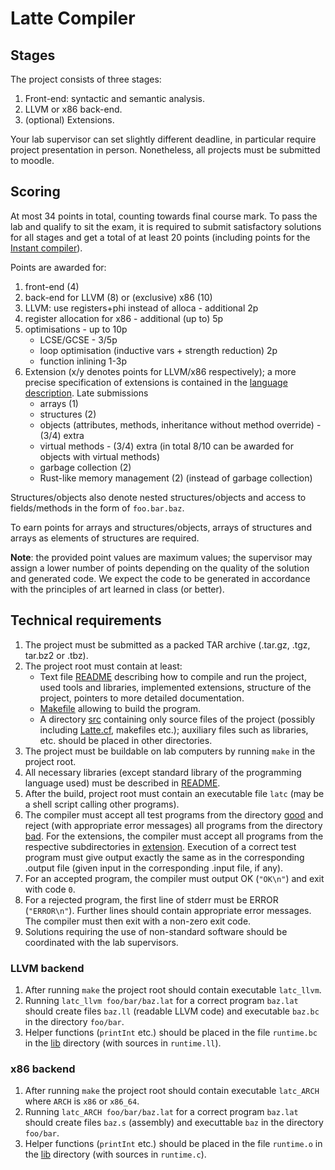 # Latte Compiler

## Stages

The project consists of three stages:
1. Front-end: syntactic and semantic analysis.
2. LLVM or x86 back-end.
3. (optional) Extensions.

Your lab supervisor can set slightly different deadline, in particular require project presentation in person. Nonetheless, all projects must be submitted to moodle.

## Scoring

At most 34 points in total, counting towards final course mark. To pass the lab and qualify to sit the exam, it is required to submit satisfactory solutions for all stages and get a total of at least 20 points (including points for the [Instant compiler](https://github.com/grzenow4/MRJP-Instant-Compiler)).

Points are awarded for:
1. front-end (4)
2. back-end for LLVM (8) or (exclusive) x86 (10)
3. LLVM: use registers+phi instead of alloca - additional 2p
4. register allocation for x86 - additional (up to) 5p
5. optimisations - up to 10p
    - LCSE/GCSE - 3/5p
    - loop optimisation (inductive vars + strength reduction) 2p
    - function inlining 1-3p
6. Extension (x/y denotes points for LLVM/x86 respectively); a more precise specification of extensions is contained in the [language description](https://www.mimuw.edu.pl/~ben/Zajecia/Mrj2023/Latte/description.html).
Late submissions
    - arrays (1)
    - structures (2)
    - objects (attributes, methods, inheritance without method override) - (3/4) extra
    - virtual methods - (3/4) extra (in total 8/10 can be awarded for objects with virtual methods)
    - garbage collection (2)
    - Rust-like memory management (2) (instead of garbage collection)

Structures/objects also denote nested structures/objects and access to fields/methods in the form of `foo.bar.baz`.

To earn points for arrays and structures/objects, arrays of structures and arrays as elements of structures are required.

**Note**: the provided point values are maximum values; the supervisor may assign a lower number of points depending on the quality of the solution and generated code. We expect the code to be generated in accordance with the principles of art learned in class (or better).

## Technical requirements

1. The project must be submitted as a packed TAR archive (.tar.gz, .tgz, tar.bz2 or .tbz).
2. The project root must contain at least:
    - Text file [README](README.md) describing how to compile and run the project, used tools and libraries, implemented extensions, structure of the project, pointers to more detailed documentation.
    - [Makefile](Makefile) allowing to build the program.
    - A directory [src](src/) containing only source files of the project (possibly including [Latte.cf](src/Latte.cf), makefiles etc.); auxiliary files such as libraries, etc. should be placed in other directories.
3. The project must be buildable on lab computers by running `make` in the project root.
4. All necessary libraries (except standard library of the programming language used) must be described in [README](README.md).
5. After the build, project root must contain an executable file `latc` (may be a shell script calling other programs).
6. The compiler must accept all test programs from the directory [good](good/) and reject (with appropriate error messages) all programs from the directory [bad](bad/). For the extensions, the compiler must accept all programs from the respective subdirectories in [extension](extension/). Execution of a correct test program must give output exactly the same as in the corresponding .output file (given input in the corresponding .input file, if any).
7. For an accepted program, the compiler must output OK (`"OK\n"`) and exit with code `0`.
8. For a rejected program, the first line of stderr must be ERROR (`"ERROR\n"`). Further lines should contain appropriate error messages. The compiler must then exit with a non-zero exit code.
9. Solutions requiring the use of non-standard software should be coordinated with the lab supervisors.

### LLVM backend

1. After running `make` the project root should contain executable `latc_llvm`.
2. Running `latc_llvm foo/bar/baz.lat` for a correct program `baz.lat` should create files `baz.ll` (readable LLVM code) and executable `baz.bc` in the directory `foo/bar`.
3. Helper functions (`printInt` etc.) should be placed in the file `runtime.bc` in the [lib](lib/) directory (with sources in `runtime.ll`).

### x86 backend

1. After running `make` the project root should contain executable `latc_ARCH` where `ARCH` is `x86` or `x86_64`.
2. Running `latc_ARCH foo/bar/baz.lat` for a correct program `baz.lat` should create files `baz.s` (assembly) and executtable `baz` in the directory `foo/bar`.
3. Helper functions (`printInt` etc.) should be placed in the file `runtime.o` in the [lib](lib/) directory (with sources in `runtime.c`).
